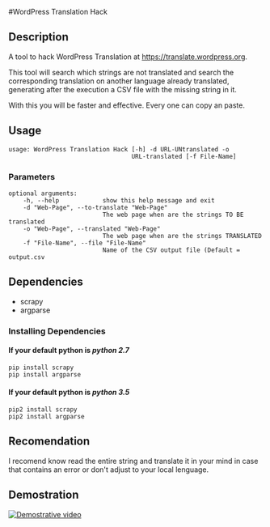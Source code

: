 #WordPress Translation Hack

## Description
A tool to hack WordPress Translation at 
https://translate.wordpress.org.

This tool will search which strings are not translated and search the corresponding translation on another language  already translated, generating after the execution a CSV file with the missing string in it.

With this you will be faster and effective. Every one can copy an paste.

## Usage
```
usage: WordPress Translation Hack [-h] -d URL-UNtranslated -o
                                  URL-translated [-f File-Name]
```
### Parameters
```
optional arguments:
    -h, --help            show this help message and exit
    -d "Web-Page", --to-translate "Web-Page"
                          The web page when are the strings TO BE translated
    -o "Web-Page", --translated "Web-Page"
                          The web page when are the strings TRANSLATED
    -f "File-Name", --file "File-Name"
                          Name of the CSV output file (Default = output.csv
```

## Dependencies 
- scrapy
- argparse

### Installing Dependencies

#### If your default python is *python 2.7*

```
pip install scrapy
pip install argparse
``` 
#### If your default python is *python 3.5*

```
pip2 install scrapy
pip2 install argparse
```

## Recomendation
I recomend know read the entire string and translate it 
in your mind in case that contains an error or don't 
adjust to your local lenguage.

## Demostration
[![Demostrative video](http://i.imgur.com/fENtbEy.png)](https://youtu.be/LEp6NQ5F-RQ)

